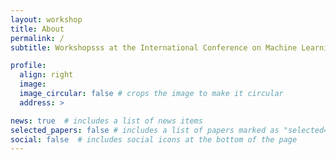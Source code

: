 ```yaml
---
layout: workshop
title: About
permalink: /
subtitle: Workshopsss at the International Conference on Machine Learning (ICML) 2023

profile:
  align: right
  image:
  image_circular: false # crops the image to make it circular
  address: >

news: true  # includes a list of news items
selected_papers: false # includes a list of papers marked as "selected={true}"
social: false  # includes social icons at the bottom of the page
---
```

